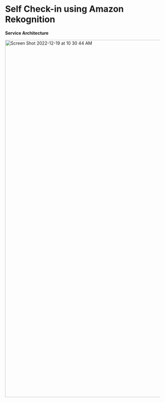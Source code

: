 # Self Check-in using Amazon Rekognition

<b>Service Architecture</b>

<img width="1166" alt="Screen Shot 2022-12-19 at 10 30 44 AM" src="https://user-images.githubusercontent.com/56906461/208331159-a20a4502-80fd-449c-a768-37ec809332a0.png">
